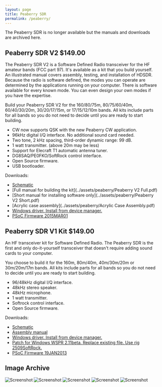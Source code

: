 ```yaml
---
layout: page
title: Peaberry SDR
permalink: /peaberry/
---
```

The Peaberry SDR is no longer available but the manuals and downloads are archived here.

## Peaberry SDR V2 $149.00

The Peaberry SDR V2 is a Software Defined Radio transceiver for the HF amateur bands (FCC part 97). It's available as a kit that you build yourself. An illustrated manual covers assembly, testing, and installation of HDSDR. Because the radio is software defined, the modes you can operate are determined by the applications running on your computer. There is software available for every known mode. You can even design your own modes if you have the expertise.

Build your Peaberry SDR V2 for the 160/80/75m, 80/75/60/40m, 60/40/30/20m, 30/20/17/15m, or 17/15/12/10m bands. All kits include parts for all bands so you do not need to decide until you are ready to start building.

 - CW now supports QSK with the new Peaberry CW application.
 - 96kHz digital I/Q interface. No additional sound card needed.
 - Two tone, 2 kHz spacing, third-order dynamic range: 99 dB.
 - 1 watt transmitter. (above 20m may be less)
 - Support for Elecraft T1 automatic antenna tuner.
 - DG8SAQ/PE0FKO/SoftRock control interface.
 - Open Source firmware.
 - USB bootloader.

 Downloads:
  - [Schematic](../assets/peaberry/SchematicV2.pdf)
  - [Full manual for building the kit](../assets/peaberry/Peaberry V2 Full.pdf)
  - [Short manual for installing software only](../assets/peaberry/Peaberry V2 Short.pdf)
  - [Acrylic case assembly](../assets/peaberry/Acrylic Case Assembly.pdf)
  - [Windows driver. Install from device manager.](../assets/peaberry/Windows-USB-Driver-1.2.6.0.zip)
  - [PSoC Firmware 2015MAR01](../assets/peaberry/2015MAR01peaberryV2.zip)

## Peaberry SDR V1 Kit $149.00

An HF transceiver kit for Software Defined Radio. The Peaberry SDR is the first and only do-it-yourself transceiver that doesn't require adding sound cards to your computer.

You choose to build it for the 160m, 80m/40m, 40m/30m/20m or 30m/20m/17m bands. All kits include parts for all bands so you do not need to decide until you are ready to start building.

 - 96/48kHz digital I/Q interface.
 - 48kHz stereo speaker.
 - 48kHz microphone.
 - 1 watt transmitter.
 - Softrock control interface.
 - Open Source firmware.

  Downloads:
  - [Schematic](../assets/peaberry/SchematicV1.pdf)
  - [Assembly manual](../assets/peaberry/ConstructionV1.pdf)
  - [Windows driver. Install from device manager.](../assets/peaberry/Windows-USB-Driver-1.2.5.0.zip)
  - [Patch for Windows WSPR 2.11beta. Replace existing file. Use rig 2509SoftRock.](../assets/peaberry/hamlib-kit.dll.zip)
  - [PSoC Firmware 19JAN2013](../assets/peaberry/peaberry19JAN2013.zip)


## Image Archive

![Screenshot](../assets/peaberry/peaberryV2_LRG.jpg)
![Screenshot](../assets/peaberry/peaberrycomplete_LRG.jpg)
![Screenshot](../assets/peaberry/pb_acrylic_3030_LRG.jpg)
![Screenshot](../assets/peaberry/pb60403020_LRG.jpg)
![Screenshot](../assets/peaberry/peaberryCW_LRG.png)
